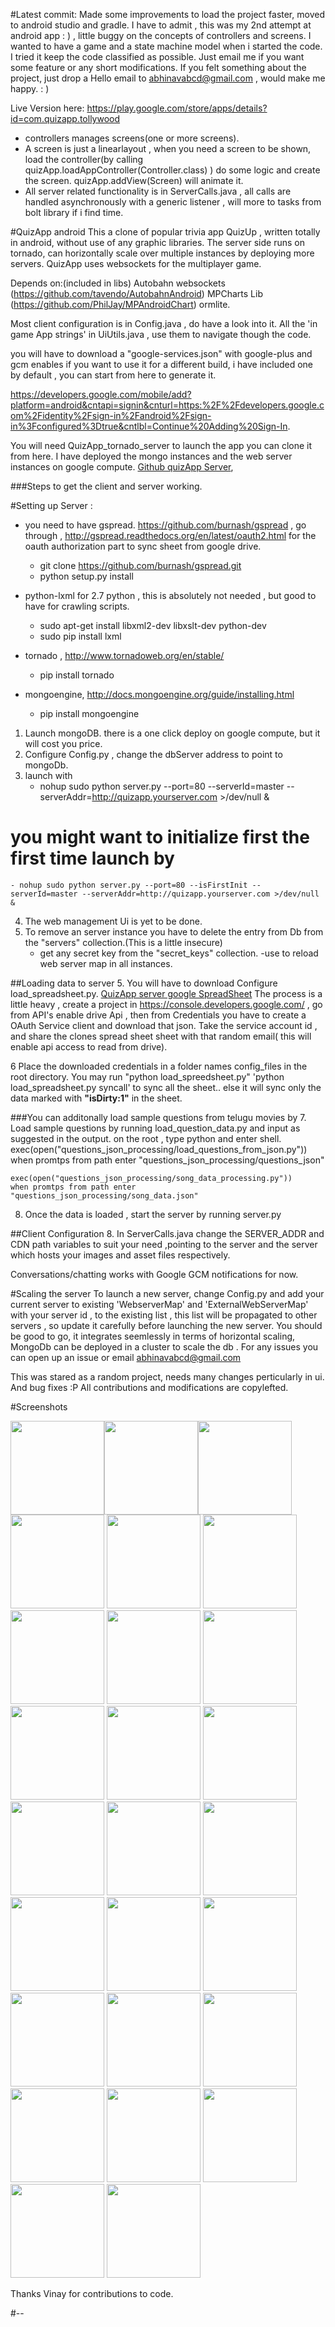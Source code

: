 #Latest commit:
Made some improvements to load the project faster, moved to android studio and gradle. I have to admit , this was my 2nd attempt at android app : ) , little buggy on the concepts of controllers and screens. I wanted to have a game and a state machine model when i started the code. I tried it keep the code classified as possible. Just email me if you want some feature or any short modifications.  If you felt something about the project, just drop a Hello email to abhinavabcd@gmail.com , would make me happy. : )

Live Version here:
https://play.google.com/store/apps/details?id=com.quizapp.tollywood

 - controllers manages screens(one or more screens).
 - A screen is just a linearlayout , when you need a screen to be shown, load the controller(by calling quizApp.loadAppController(Controller.class) ) do some logic and create the screen. quizApp.addView(Screen) will animate it.
 - All server related functionality is in ServerCalls.java , all calls are handled asynchronously with a generic listener , will more to tasks from bolt library if i find time.




#QuizApp android
This a  clone of popular trivia app QuizUp , written totally in android, without use of any graphic libraries.
The server side runs on tornado, can horizontally scale over multiple instances by deploying more servers.
QuizApp uses websockets for the multiplayer game.



Depends on:(included in libs)
	Autobahn websockets (https://github.com/tavendo/AutobahnAndroid)
	MPCharts Lib (https://github.com/PhilJay/MPAndroidChart)
	ormlite.

Most client configuration is in Config.java , do have a look into it. All the 'in game App strings' in UiUtils.java , use them to navigate though the code.

you will have to download a "google-services.json" with google-plus and gcm enables if you want to use it for a different build, i have included one by default , you can start from here to generate it.

https://developers.google.com/mobile/add?platform=android&cntapi=signin&cnturl=https:%2F%2Fdevelopers.google.com%2Fidentity%2Fsign-in%2Fandroid%2Fsign-in%3Fconfigured%3Dtrue&cntlbl=Continue%20Adding%20Sign-In.



You will need QuizApp_tornado_server to launch the app you can clone it from here. I have deployed the mongo instances and the web server instances on google compute.
[Github quizApp Server](https://github.com/abhinavabcd/QuizApp_server),

###Steps to get the client and server working.

#Setting up Server :

- you need to have gspread.  https://github.com/burnash/gspread , go through , http://gspread.readthedocs.org/en/latest/oauth2.html for the oauth authorization part to sync sheet from google drive.
	- git clone https://github.com/burnash/gspread.git
	- python setup.py install

- python-lxml for 2.7 python , this is absolutely not needed , but good to have for crawling scripts.
	- sudo apt-get install libxml2-dev libxslt-dev python-dev
	- sudo pip install lxml

- tornado , http://www.tornadoweb.org/en/stable/
	- pip install tornado

- mongoengine, http://docs.mongoengine.org/guide/installing.html
 	- pip install mongoengine



1. Launch mongoDB. there is a one click deploy on google compute, but it will cost you price.
2. Configure Config.py , change the dbServer address to point to mongoDb.
3. launch with
	- nohup sudo python server.py --port=80 --serverId=master --serverAddr=http://quizapp.yourserver.com >/dev/null &

# you might want to initialize first the first time launch by

	- nohup sudo python server.py --port=80 --isFirstInit --serverId=master --serverAddr=http://quizapp.yourserver.com >/dev/null &


4. The web management Ui is yet to be done.
5. To remove an server instance you have to delete the entry from Db  from the "servers" collection.(This is a little insecure)
 	- get any secret key from the "secret_keys" collection.
 	-use to reload web server map in all instances.





##Loading data to server
5. You will have to download Configure load_spreadsheet.py.
[QuizApp server google SpreadSheet](https://docs.google.com/spreadsheets/d/1fXS6D8crBo9p-xWyFG4keqHI5P8-9qqi230IKlcw5Iw/edit?usp=sharing)
The process is a little heavy , create a project in https://console.developers.google.com/ , go from API's enable drive Api , then from Credentials you have to create a OAuth Service client and download that json.
Take the service account id , and share the clones spread sheet sheet with that random  email( this will enable api access to read from drive).

6 Place the downloaded credentials in a folder names config_files in the root directory. You may run "python load_spreedsheet.py"
 'python load_spreadsheet.py syncall'    to sync all the sheet.. else it will sync only the data marked with <b>"isDirty:1"</b> in the sheet.

###You can additonally load sample questions from telugu movies by
7. Load sample questions by running load_question_data.py and input as suggested in the output.
on the root , type python and enter shell.
	exec(open("questions_json_processing/load_questions_from_json.py"))
	when promtps from path enter  "questions_json_processing/questions_json"

	exec(open("questions_json_processing/song_data_processing.py"))
	when promtps from path enter  "questions_json_processing/song_data.json"

8. Once the data is loaded , start the server by running server.py

##Client Configuration
8. In ServerCalls.java change the SERVER_ADDR and CDN path variables to suit your need ,pointing to the server and the server which hosts your images and asset files respectively.

Conversations/chatting works with Google GCM notifications for now.

#Scaling the server
To launch a new server, change Config.py and add your current server to existing 'WebserverMap' and 'ExternalWebServerMap' with your server id ,  to the existing list , this list will be propagated to other servers , so update it carefully before launching the new server. 
You should be good to go, it integrates seemlessly in terms of horizontal scaling, MongoDb can be deployed in a cluster to scale the db .
For any issues you can open up an issue or email abhinavabcd@gmail.com

This was stared as a random project, needs many changes perticularly in ui. And bug fixes :P 
All contributions and modifications are copylefted.

#Screenshots

<img src="https://cloud.githubusercontent.com/assets/1831581/5027671/aec315ca-6b57-11e4-83fb-064169bcad69.png" width="150px" /><img src="https://cloud.githubusercontent.com/assets/1831581/5027672/aec36f70-6b57-11e4-90dd-9d267d5b2a43.png" width="150px" /><img src="https://cloud.githubusercontent.com/assets/1831581/5027673/aec6452e-6b57-11e4-9cac-3735bd2f3da9.png" width="150px" /> <img src="https://cloud.githubusercontent.com/assets/1831581/5027675/aecdd190-6b57-11e4-942d-0dc99a515e6a.png" width="150px" /> <img src="https://cloud.githubusercontent.com/assets/1831581/5027674/aecdd80c-6b57-11e4-984a-8f7bbd256381.png" width="150px" /> <img src="https://cloud.githubusercontent.com/assets/1831581/5027676/aece3c34-6b57-11e4-9dcd-800cd67bb31b.png" width="150px" /> <img src="https://cloud.githubusercontent.com/assets/1831581/5027677/aeebc0d8-6b57-11e4-8a19-995d9d4eff95.png" width="150px" /> <img src="https://cloud.githubusercontent.com/assets/1831581/5027678/aeecf868-6b57-11e4-9dba-9e502224c270.png" width="150px" /> <img src="https://cloud.githubusercontent.com/assets/1831581/5027680/aef1165a-6b57-11e4-8478-f8ab24c0b481.png" width="150px" /> <img src="https://cloud.githubusercontent.com/assets/1831581/5027679/aeed3bc0-6b57-11e4-8040-5359966457d6.png" width="150px" /> <img src="https://cloud.githubusercontent.com/assets/1831581/5027684/aefa3ae6-6b57-11e4-9051-000e74a61ac0.png" width="150px" /> <img src="https://cloud.githubusercontent.com/assets/1831581/5027687/aefd51d6-6b57-11e4-95cf-80592e88ac5f.png" width="150px" /> <img src="https://cloud.githubusercontent.com/assets/1831581/5027682/aef993fc-6b57-11e4-9356-fe56b03fa9fc.png" width="150px" /> <img src="https://cloud.githubusercontent.com/assets/1831581/5027681/aef499ec-6b57-11e4-90ef-b576a4ecf53d.png" width="150px" /> <img src="https://cloud.githubusercontent.com/assets/1831581/5027683/aefa4d56-6b57-11e4-828c-f6f8bf4ff6ea.png" width="150px" /> <img src="https://cloud.githubusercontent.com/assets/1831581/5027685/aefae298-6b57-11e4-82df-6623540eec52.png" width="150px" /> <img src="https://cloud.githubusercontent.com/assets/1831581/5027686/aefd05dc-6b57-11e4-942b-681fc0504b99.png" width="150px" /> <img src="https://cloud.githubusercontent.com/assets/1831581/5027688/af03e208-6b57-11e4-9e26-7789b7da5dda.png" width="150px" /> <img src="https://cloud.githubusercontent.com/assets/1831581/5027689/af198716-6b57-11e4-999b-10eb5dcac85b.png" width="150px" /> <img src="https://cloud.githubusercontent.com/assets/1831581/5027690/af1a3d3c-6b57-11e4-98d2-d8262e4319de.png" width="150px" /> <img src="https://cloud.githubusercontent.com/assets/1831581/5027691/af1f718a-6b57-11e4-8c42-71a0d62894d9.png" width="150px" /> <img src="https://cloud.githubusercontent.com/assets/1831581/5027692/af24fc0e-6b57-11e4-8b61-b0c35f364b1d.png" width="150px" /> <img src="https://cloud.githubusercontent.com/assets/1831581/5027694/af28c000-6b57-11e4-87e1-95c395027d93.png" width="150px" /> <img src="https://cloud.githubusercontent.com/assets/1831581/5027693/af28273a-6b57-11e4-85f9-4a7a4eae2c5b.png" width="150px" /> <img src="https://cloud.githubusercontent.com/assets/1831581/5027695/af346ab8-6b57-11e4-89e6-8a6d0f1179d2.png" width="150px" /> <img src="https://cloud.githubusercontent.com/assets/1831581/5027696/b2b97a34-6b57-11e4-9923-42f90ca5c29f.png" width="150px" />


Thanks Vinay for contributions to code.

#--
